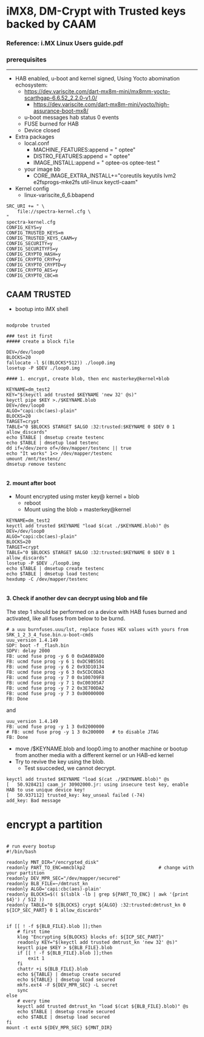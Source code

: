 
# iMX8, DM-Crypt with Trusted keys backed by CAAM
### Reference: i.MX Linux Users guide.pdf

### prerequisites
-- --

* HAB enabled, u-boot and kernel signed, Using Yocto abomination echosystem: 
   * https://dev.variscite.com/dart-mx8m-mini/mx8mm-yocto-scarthgap-6.6.52_2.2.0-v1.0/
       * https://dev.variscite.com/dart-mx8m-mini/yocto/high-assurance-boot-mx8/
   * u-boot messages hab status 0 events  
   * FUSE burned for HAB
   * Device closed
* Extra packages
   * local.conf
      * MACHINE_FEATURES:append = " optee"  
      * DISTRO_FEATURES:append = " optee"
      * IMAGE_INSTALL:append = " optee-os optee-test "
   * your image bb
      * CORE_IMAGE_EXTRA_INSTALL+="coreutils keyutils lvm2 e2fsprogs-mke2fs util-linux keyctl-caam"
* Kernel config
   * linux-variscite_6_6.bbapend
```
SRC_URI += " \
    file://spectra-kernel.cfg \
"
spectra-kernel.cfg
CONFIG_KEYS=y
CONFIG_TRUSTED_KEYS=m
CONFIG_TRUSTED_KEYS_CAAM=y
CONFIG_SECURITY=y
CONFIG_SECURITYFS=y
CONFIG_CRYPTO_HASH=y
CONFIG_CRYPTO_CRYP=y
CONFIG_CRYPTO_CRYPTD=y
CONFIG_CRYPTO_AES=y
CONFIG_CRYPTO_CBC=m
```

## CAAM TRUSTED

*  bootup into iMX shell
```

modprobe trusted

### test it first
##### create a block file

DEV=/dev/loop0
BLOCKS=20
fallocate -l $((BLOCKS*512)) ./loop0.img
losetup -P $DEV ./loop0.img

#### 1. encrypt, create blob, then enc masterkey@kernel+blob

KEYNAME=dm_test2
KEY="$(keyctl add trusted $KEYNAME 'new 32' @s)"
keyctl pipe $KEY >./$KEYNAME.blob
DEV=/dev/loop0
ALGO="capi:cbc(aes)-plain"
BLOCKS=20
TARGET=crypt
TABLE="0 $BLOCKS $TARGET $ALGO :32:trusted:$KEYNAME 0 $DEV 0 1 allow_discards"
echo $TABLE | dmsetup create testenc
echo $TABLE | dmsetup load testenc
dd if=/dev/zero of=/dev/mapper/testenc || true
echo "It works" 1<> /dev/mapper/testenc
umount /mnt/testenc/
dmsetup remove testenc


```
#### 2. mount after boot 
   * Mount encrypted using mster key@ kernel + blob
      * reboot
      * Mount using the blob + masterkey@kernel  

```
KEYNAME=dm_test2
keyctl add trusted $KEYNAME "load $(cat ./$KEYNAME.blob)" @s
DEV=/dev/loop0
ALGO="capi:cbc(aes)-plain"
BLOCKS=20
TARGET=crypt
TABLE="0 $BLOCKS $TARGET $ALGO :32:trusted:$KEYNAME 0 $DEV 0 1 allow_discards"
losetup -P $DEV ./loop0.img
echo $TABLE | dmsetup create testenc
echo $TABLE | dmsetup load testenc
hexdump -C /dev/mapper/testenc


```
#### 3. Check if another dev can decrypt using blob and file 
The step 1 should be performed on a device with HAB fuses burned and activated, like all fuses from below to be burnd.

```
# a uuu burnfuses.uuu/lst, replace fuses HEX values with yours from SRK_1_2_3_4_fuse.bin.u-boot-cmds
uuu_version 1.4.149
SDP: boot -f _flash.bin
SDPV: delay 2000
FB: ucmd fuse prog -y 6 0 0xDA6B9AD0
FB: ucmd fuse prog -y 6 1 0xDC9B5501
FB: ucmd fuse prog -y 6 2 0x93D10134
FB: ucmd fuse prog -y 6 3 0x5CDC0DA3
FB: ucmd fuse prog -y 7 0 0x100709F8
FB: ucmd fuse prog -y 7 1 0xC00305A7
FB: ucmd fuse prog -y 7 2 0x3E700DA2
FB: ucmd fuse prog -y 7 3 0x00000000
FB: Done

```

and

```
uuu_version 1.4.149
FB: ucmd fuse prog -y 1 3 0x02000000
# FB: ucmd fuse prog -y 1 3 0x200000   # to disable JTAG
FB: Done
```


   * move /$KEYNAME.blob and loop0.img to another machine or bootup from another media with a different kernel or un HAB-ed kernel
   * Try to revive the key using the blob.
      * Test ssucceded, we cannot decrypt.
```
keyctl add trusted $KEYNAME "load $(cat ./$KEYNAME.blob)" @s
[   50.928421] caam_jr 30902000.jr: using insecure test key, enable HAB to use unique device key!
[   50.937112] trusted_key: key_unseal failed (-74)
add_key: Bad message

```

# encrypt a partition

```

# run every bootup
#!/bin/bash

readonly MNT_DIR="/encrypted_disk"
readonly PART_TO_ENC=mmcblkp2  							# change with your partition
readonly DEV_MPR_SEC="/dev/mapper/secured"
readonly BLB_FILE=~/dmtrust_kn
readonly ALGO='capi:cbc(aes)-plain'
readonly BLOCKS=$(( $(lsblk -lb | grep ${PART_TO_ENC} | awk '{print $4}') / 512 ))
readonly TABLE="0 ${BLOCKS} crypt ${ALGO} :32:trusted:dmtrust_kn 0 ${ICP_SEC_PART} 0 1 allow_discards"


if [[ ! -f ${BLB_FILE}.blob ]];then
	# first time
    klog "Encrypting ${BLOCKS} blocks of: ${ICP_SEC_PART}"
    readonly KEY="$(keyctl add trusted dmtrust_kn 'new 32' @s)"
    keyctl pipe $KEY > ${BLB_FILE}.blob
    if [[ ! -f ${BLB_FILE}.blob ]];then
        exit 1
    fi
    chattr +i ${BLB_FILE}.blob
    echo ${TABLE} | dmsetup create secured
    echo ${TABLE} | dmsetup load secured
    mkfs.ext4 -F ${DEV_MPR_SEC} -L secret
    sync
else
	# every time
    keyctl add trusted dmtrust_kn "load $(cat ${BLB_FILE}.blob)" @s
    echo $TABLE | dmsetup create secured
    echo $TABLE | dmsetup load secured
fi
mount -t ext4 ${DEV_MPR_SEC} ${MNT_DIR}



```
   

